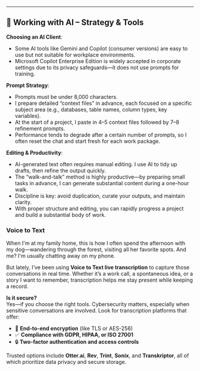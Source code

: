 ---



## 🤖 Working with AI – Strategy & Tools

**Choosing an AI Client**:
- Some AI tools like Gemini and Copilot (consumer versions) are easy to use but not suitable for workplace environments.
- Microsoft Copilot Enterprise Edition is widely accepted in corporate settings due to its privacy safeguards—it does not use prompts for training.

**Prompt Strategy**:
- Prompts must be under 8,000 characters.
- I prepare detailed “context files” in advance, each focused on a specific subject area (e.g., databases, table names, column types, key variables).
- At the start of a project, I paste in 4–5 context files followed by 7–8 refinement prompts.
- Performance tends to degrade after a certain number of prompts, so I often reset the chat and start fresh for each work package.

**Editing & Productivity**:
- AI-generated text often requires manual editing. I use AI to tidy up drafts, then refine the output quickly.
- The “walk-and-talk” method is highly productive—by preparing small tasks in advance, I can generate substantial content during a one-hour walk.
- Discipline is key: avoid duplication, curate your outputs, and maintain clarity.
- With proper structure and editing, you can rapidly progress a project and build a substantial body of work.

 
### Voice to Text

When I'm at my family home, this is how I often spend the afternoon with my dog—wandering through the forest, visiting all her favorite spots. And me? I'm usually chatting away on my phone.

But lately, I’ve been using **Voice to Text live transcription** to capture those conversations in real time. Whether it’s a work call, a spontaneous idea, or a story I want to remember, transcription helps me stay present while keeping a record.

**Is it secure?**  
Yes—if you choose the right tools. Cybersecurity matters, especially when sensitive conversations are involved. Look for transcription platforms that offer:

- 🔐 **End-to-end encryption** (like TLS or AES-256)
- ✅ **Compliance with GDPR, HIPAA, or ISO 27001**
- 🔒 **Two-factor authentication and access controls**

Trusted options include **Otter.ai**, **Rev**, **Trint**, **Sonix**, and **Transkriptor**, all of which prioritize data privacy and secure storage.
